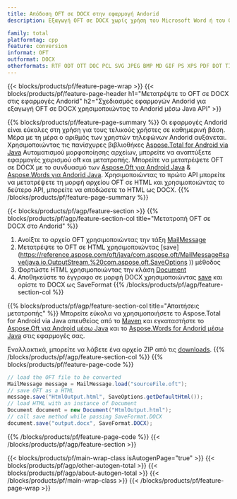 ```yaml
---
title: Απόδοση OFT σε DOCX στην εφαρμογή Andorid
description: Εξαγωγή OFT σε DOCX χωρίς χρήση του Microsoft Word ή του Outlook σε εφαρμογές Andorid

family: total
platformtag: cpp
feature: conversion
informat: OFT
outformat: DOCX
otherformats: RTF ODT OTT DOC PCL SVG JPEG BMP MD GIF PS XPS PDF DOT TIFF WORDML DOTX DOCM PNG TEXT EPUB EMF DOTM FLATOPC
---
```

{{< blocks/products/pf/feature-page-wrap >}}
{{< blocks/products/pf/feature-page-header h1="Μετατρέψτε το OFT σε DOCX στις εφαρμογές Andorid" h2="Σχεδιασμός εφαρμογών Andorid για εξαγωγή OFT σε DOCX χρησιμοποιώντας το Andorid μέσω Java API" >}}

{{% blocks/products/pf/feature-page-summary %}}
Οι εφαρμογές Andorid είναι εύκολες στη χρήση για τους τελικούς χρήστες σε καθημερινή βάση. Μέρα με τη μέρα ο αριθμός των χρηστών τηλεφώνων Andorid αυξάνεται. Χρησιμοποιώντας τις πανίσχυρες βιβλιοθήκες [Aspose.Total for Android via Java](https://products.aspose.com/total/android-java/) Αυτοματισμού μορφοποίησης αρχείων, μπορείτε να αναπτύξετε εφαρμογές χειρισμού oft και μετατροπής. Μπορείτε να μετατρέψετε OFT σε DOCX με το συνδυασμό των [Aspose.Oft για Android Java](https://products.aspose.com/oft/android-java/) & [Aspose.Words για Andorid Java](https://products.aspose.com/words/android-java/). Χρησιμοποιώντας το πρώτο API μπορείτε να μετατρέψετε τη μορφή αρχείου OFT σε HTML και χρησιμοποιώντας το δεύτερο API, μπορείτε να αποδώσετε το HTML ως DOCX. 
{{% /blocks/products/pf/feature-page-summary  %}}

{{< blocks/products/pf/agp/feature-section >}}
{{% blocks/products/pf/agp/feature-section-col title="Μετατροπή OFT σε DOCX στο Andorid" %}}
1. Ανοίξτε το αρχείο OFT χρησιμοποιώντας την τάξη [MailMessage](https://reference.aspose.com/oft/java/com.aspose.oft/mailmessage)
2. Μετατρέψτε το OFT σε HTML χρησιμοποιώντας [save](https://reference.aspose.com/oft/java/com.aspose.oft/MailMessage#save(java.io.OutputStream,%20com.aspose.oft.SaveOptions )) μέθοδος
3. Φορτώστε HTML χρησιμοποιώντας την κλάση [Document](https://reference.aspose.com/words/java/com.aspose.words/Document)
4. Αποθηκεύστε το έγγραφο σε μορφή DOCX χρησιμοποιώντας [save](https://reference.aspose.com/words/java/com.aspose.words/Document#save(java.lang.String,com.aspose.words.SaveOptions)) και ορίστε το DOCX ως SaveFormat
{{% /blocks/products/pf/agp/feature-section-col %}}

{{% blocks/products/pf/agp/feature-section-col title="Απαιτήσεις μετατροπής" %}}
Μπορείτε εύκολα να χρησιμοποιήσετε το Aspose.Total for Android via Java απευθείας από το [Maven](https://releases.aspose.com/total/java/) και εγκαταστήστε το [Aspose.Oft για Android μέσω Java](https://docs.aspose.com/oft/androidjava/installation/) και το [Aspose.Words for Andorid μέσω Java](https://docs.aspose.com/words/java/install-aspose-words-for-android-via-java/#install-asposewords-for-android-via-java-from-maven-repository) στις εφαρμογές σας.

Εναλλακτικά, μπορείτε να λάβετε ένα αρχείο ZIP από τις [downloads](https://releases.aspose.com/total/androidjava).
{{% /blocks/products/pf/agp/feature-section-col %}}
{{% blocks/products/pf/feature-page-code %}}
```cs
// load the OFT file to be converted
MailMessage message = MailMessage.load("sourceFile.oft"); 
// save OFT as a HTML 
message.save("HtmlOutput.html", SaveOptions.getDefaultHtml());
// load HTML with an instance of Document
Document document = new Document("HtmlOutput.html");
// call save method while passing SaveFormat.DOCX
document.save("output.docx", SaveFormat.DOCX); 
```

{{% /blocks/products/pf/feature-page-code %}}
{{< /blocks/products/pf/agp/feature-section >}}

{{< blocks/products/pf/main-wrap-class isAutogenPage="true" >}}
{{< blocks/products/pf/agp/other-autogen-total >}}
{{< blocks/products/pf/agp/about-autogen-total >}}
{{< /blocks/products/pf/main-wrap-class >}}
{{< /blocks/products/pf/feature-page-wrap >}}